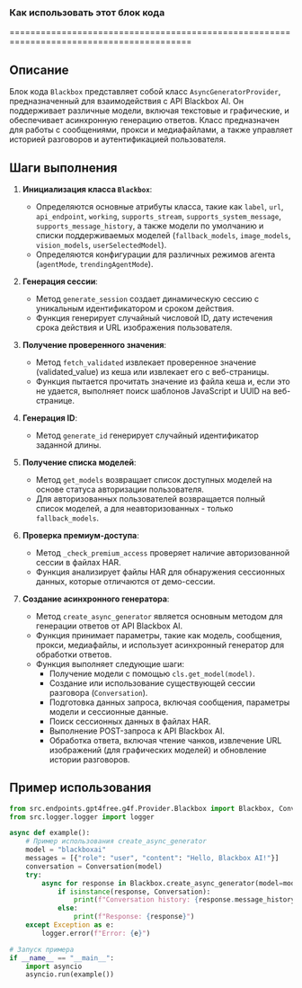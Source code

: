 ### Как использовать этот блок кода
=========================================================================================

Описание
-------------------------
Блок кода `Blackbox` представляет собой класс `AsyncGeneratorProvider`, предназначенный для взаимодействия с API Blackbox AI. Он поддерживает различные модели, включая текстовые и графические, и обеспечивает асинхронную генерацию ответов. Класс предназначен для работы с сообщениями, прокси и медиафайлами, а также управляет историей разговоров и аутентификацией пользователя.

Шаги выполнения
-------------------------
1. **Инициализация класса `Blackbox`**:
   - Определяются основные атрибуты класса, такие как `label`, `url`, `api_endpoint`, `working`, `supports_stream`, `supports_system_message`, `supports_message_history`, а также модели по умолчанию и списки поддерживаемых моделей (`fallback_models`, `image_models`, `vision_models`, `userSelectedModel`).
   - Определяются конфигурации для различных режимов агента (`agentMode`, `trendingAgentMode`).

2. **Генерация сессии**:
   - Метод `generate_session` создает динамическую сессию с уникальным идентификатором и сроком действия.
   - Функция генерирует случайный числовой ID, дату истечения срока действия и URL изображения пользователя.

3. **Получение проверенного значения**:
   - Метод `fetch_validated` извлекает проверенное значение (validated_value) из кеша или извлекает его с веб-страницы.
   - Функция пытается прочитать значение из файла кеша и, если это не удается, выполняет поиск шаблонов JavaScript и UUID на веб-странице.

4. **Генерация ID**:
   - Метод `generate_id` генерирует случайный идентификатор заданной длины.

5. **Получение списка моделей**:
   - Метод `get_models` возвращает список доступных моделей на основе статуса авторизации пользователя.
   - Для авторизованных пользователей возвращается полный список моделей, а для неавторизованных - только `fallback_models`.

6. **Проверка премиум-доступа**:
   - Метод `_check_premium_access` проверяет наличие авторизованной сессии в файлах HAR.
   - Функция анализирует файлы HAR для обнаружения сессионных данных, которые отличаются от демо-сессии.

7. **Создание асинхронного генератора**:
   - Метод `create_async_generator` является основным методом для генерации ответов от API Blackbox AI.
   - Функция принимает параметры, такие как модель, сообщения, прокси, медиафайлы, и использует асинхронный генератор для обработки ответов.
   - Функция выполняет следующие шаги:
     - Получение модели с помощью `cls.get_model(model)`.
     - Создание или использование существующей сессии разговора (`Conversation`).
     - Подготовка данных запроса, включая сообщения, параметры модели и сессионные данные.
     - Поиск сессионных данных в файлах HAR.
     - Выполнение POST-запроса к API Blackbox AI.
     - Обработка ответа, включая чтение чанков, извлечение URL изображений (для графических моделей) и обновление истории разговоров.

Пример использования
-------------------------

```python
from src.endpoints.gpt4free.g4f.Provider.Blackbox import Blackbox, Conversation
from src.logger.logger import logger

async def example():
    # Пример использования create_async_generator
    model = "blackboxai"
    messages = [{"role": "user", "content": "Hello, Blackbox AI!"}]
    conversation = Conversation(model)
    try:
        async for response in Blackbox.create_async_generator(model=model, messages=messages, conversation=conversation, return_conversation=True):
            if isinstance(response, Conversation):
                print(f"Conversation history: {response.message_history}")
            else:
                print(f"Response: {response}")
    except Exception as e:
        logger.error(f"Error: {e}")

# Запуск примера
if __name__ == "__main__":
    import asyncio
    asyncio.run(example())